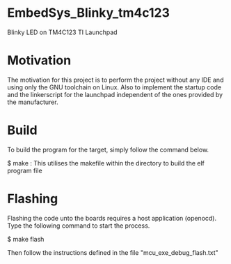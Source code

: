 # EmbedSys_Blinky_tm4c123
Blinky LED on TM4C123 TI Launchpad


# Motivation
The motivation for this project is to perform the project without any IDE and using only the GNU toolchain on Linux.
Also to implement the startup code and the linkerscript for the launchpad independent of the ones provided by the manufacturer.

# Build
To build the program for the target, simply follow the command below.

$ make    : This utilises the makefile within the directory to build the elf program file

# Flashing
Flashing the code unto the boards requires a host application (openocd).
Type the following command to start the process.

$ make flash

Then follow the instructions defined in the file "mcu_exe_debug_flash.txt"


